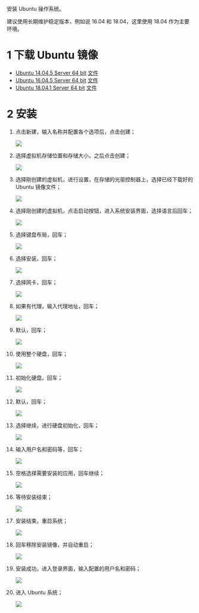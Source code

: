 安装 Ubuntu 操作系统。

建议使用长期维护稳定版本，例如说 16.04 和 18.04，这里使用 18.04 作为主要环境。

# 1 下载 Ubuntu 镜像

* [Ubuntu 14.04.5 Server 64 bit](http://releases.ubuntu.com/14.04/ubuntu-14.04.5-server-amd64.iso.torrent) [文件](002_Ubuntu-14.04.5-server-amd64.iso.torrent)
* [Ubuntu 16.04.5 Server 64 bit](http://releases.ubuntu.com/16.04/ubuntu-16.04.5-server-amd64.iso.torrent) [文件](002_Ubuntu-16.04.5-server-amd64.iso.torrent)
* [Ubuntu 18.04.1 Server 64 bit](http://releases.ubuntu.com/18.04/ubuntu-18.04.1-live-server-amd64.iso.torrent) [文件](002_Ubuntu-18.04.1-live-server-amd64.iso.torrent)

# 2 安装

1. 点击新建，输入名称并配置各个选项后，点击创建；

    ![](002_Ubuntu_1.png)

2. 选择虚拟机存储位置和存储大小，之后点击创建；

    ![](002_Ubuntu_2.png)

3. 选择刚创建的虚拟机，进行设置，在存储的光驱控制器上，选择已经下载好的 Ubuntu 镜像文件；

    ![](002_Ubuntu_3.png)

4. 选择刚创建的虚拟机，点击启动按钮，进入系统安装界面，选择语言后回车；

    ![](002_Ubuntu_4.png)

5. 选择键盘布局，回车；

    ![](002_Ubuntu_5.png)

6. 选择安装，回车；

    ![](002_Ubuntu_6.png)

7. 选择网卡，回车；

    ![](002_Ubuntu_7.png)

8. 如果有代理，输入代理地址，回车；

    ![](002_Ubuntu_8.png)

9. 默认，回车；

    ![](002_Ubuntu_9.png)

10. 使用整个硬盘，回车；

    ![](002_Ubuntu_10.png)

11. 初始化硬盘，回车；

    ![](002_Ubuntu_11.png)

12. 默认，回车；

    ![](002_Ubuntu_12.png)

13. 选择继续，进行硬盘初始化，回车；

    ![](002_Ubuntu_13.png)

14. 输入用户名和密码等，回车；

    ![](002_Ubuntu_14.png)

15. 空格选择需要安装的应用，回车继续；

    ![](002_Ubuntu_15.png)

16. 等待安装结束；

    ![](002_Ubuntu_16.png)

17. 安装结束，重启系统；

    ![](002_Ubuntu_17.png)

18. 回车移除安装镜像，并自动重启；

    ![](002_Ubuntu_18.png)

19. 安装成功，进入登录界面，输入配置的用户名和密码；

    ![](002_Ubuntu_19.png)

20. 进入 Ubuntu 系统；

    ![](002_Ubuntu_20.png)